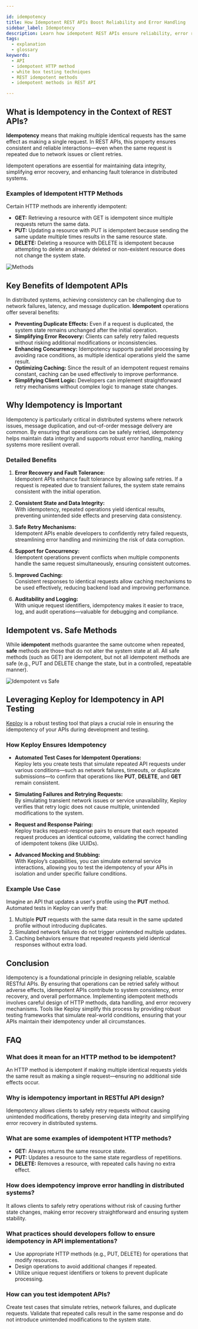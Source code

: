 ```yaml
---

id: idempotency  
title: How Idempotent REST APIs Boost Reliability and Error Handling  
sidebar_label: Idempotency  
description: Learn how idempotent REST APIs ensure reliability, error recovery, and fault tolerance in distributed systems. Discover best practices and testing strategies for idempotent methods.  
tags:  
  - explanation  
  - glossary  
keywords:  
  - API  
  - idempotent HTTP method  
  - white box testing techniques  
  - REST idempotent methods  
  - idempotent methods in REST API  

---
```


## What is Idempotency in the Context of REST APIs?

**Idempotency** means that making multiple identical requests has the same effect as making a single request. In REST APIs, this property ensures consistent and reliable interactions—even when the same request is repeated due to network issues or client retries.

Idempotent operations are essential for maintaining data integrity, simplifying error recovery, and enhancing fault tolerance in distributed systems.

### Examples of Idempotent HTTP Methods

Certain HTTP methods are inherently idempotent:

- **GET:** Retrieving a resource with GET is idempotent since multiple requests return the same data.
- **PUT:** Updating a resource with PUT is idempotent because sending the same update multiple times results in the same resource state.
- **DELETE:** Deleting a resource with DELETE is idempotent because attempting to delete an already deleted or non-existent resource does not change the system state.

![Methods](https://www.hubspot.com/hs-fs/hubfs/Google%20Drive%20Integration/Idempotent%20Api%20Draft-1.png?width=650&name=Idempotent%20Api%20Draft-1.png)

## Key Benefits of Idempotent APIs

In distributed systems, achieving consistency can be challenging due to network failures, latency, and message duplication. **Idempotent** operations offer several benefits:

- **Preventing Duplicate Effects:** Even if a request is duplicated, the system state remains unchanged after the initial operation.
- **Simplifying Error Recovery:** Clients can safely retry failed requests without risking additional modifications or inconsistencies.
- **Enhancing Concurrency:** Idempotency supports parallel processing by avoiding race conditions, as multiple identical operations yield the same result.
- **Optimizing Caching:** Since the result of an idempotent request remains constant, caching can be used effectively to improve performance.
- **Simplifying Client Logic:** Developers can implement straightforward retry mechanisms without complex logic to manage state changes.

## Why Idempotency is Important

Idempotency is particularly critical in distributed systems where network issues, message duplication, and out-of-order message delivery are common. By ensuring that operations can be safely retried, idempotency helps maintain data integrity and supports robust error handling, making systems more resilient overall.

### Detailed Benefits

1. **Error Recovery and Fault Tolerance:**  
   Idempotent APIs enhance fault tolerance by allowing safe retries. If a request is repeated due to transient failures, the system state remains consistent with the initial operation.

2. **Consistent State and Data Integrity:**  
   With idempotency, repeated operations yield identical results, preventing unintended side effects and preserving data consistency.

3. **Safe Retry Mechanisms:**  
   Idempotent APIs enable developers to confidently retry failed requests, streamlining error handling and minimizing the risk of data corruption.

4. **Support for Concurrency:**  
   Idempotent operations prevent conflicts when multiple components handle the same request simultaneously, ensuring consistent outcomes.

5. **Improved Caching:**  
   Consistent responses to identical requests allow caching mechanisms to be used effectively, reducing backend load and improving performance.

6. **Auditability and Logging:**  
   With unique request identifiers, idempotency makes it easier to trace, log, and audit operations—valuable for debugging and compliance.

## Idempotent vs. Safe Methods

While **idempotent** methods guarantee the same outcome when repeated, **safe** methods are those that do not alter the system state at all. All safe methods (such as GET) are idempotent, but not all idempotent methods are safe (e.g., PUT and DELETE change the state, but in a controlled, repeatable manner).

![Idempotent vs Safe](https://encrypted-tbn0.gstatic.com/images?q=tbn:ANd9GcSNpJRr8DjkwYCknq1yp0PNVbGQ9Gy0rcBwtg&s)

## Leveraging Keploy for Idempotency in API Testing

[Keploy](https://keploy.io) is a robust testing tool that plays a crucial role in ensuring the idempotency of your APIs during development and testing.

### How Keploy Ensures Idempotency

- **Automated Test Cases for Idempotent Operations:**  
   Keploy lets you create tests that simulate repeated API requests under various conditions—such as network failures, timeouts, or duplicate submissions—to confirm that operations like **PUT**, **DELETE**, and **GET** remain consistent.

- **Simulating Failures and Retrying Requests:**  
   By simulating transient network issues or service unavailability, Keploy verifies that retry logic does not cause multiple, unintended modifications to the system.

- **Request and Response Pairing:**  
   Keploy tracks request-response pairs to ensure that each repeated request produces an identical outcome, validating the correct handling of idempotent tokens (like UUIDs).

- **Advanced Mocking and Stubbing:**  
   With Keploy’s capabilities, you can simulate external service interactions, allowing you to test the idempotency of your APIs in isolation and under specific failure conditions.

### Example Use Case

Imagine an API that updates a user's profile using the **PUT** method. Automated tests in Keploy can verify that:

1. Multiple **PUT** requests with the same data result in the same updated profile without introducing duplicates.
2. Simulated network failures do not trigger unintended multiple updates.
3. Caching behaviors ensure that repeated requests yield identical responses without extra load.

## Conclusion

Idempotency is a foundational principle in designing reliable, scalable RESTful APIs. By ensuring that operations can be retried safely without adverse effects, idempotent APIs contribute to system consistency, error recovery, and overall performance. Implementing idempotent methods involves careful design of HTTP methods, data handling, and error recovery mechanisms. Tools like Keploy simplify this process by providing robust testing frameworks that simulate real-world conditions, ensuring that your APIs maintain their idempotency under all circumstances.

## FAQ

### What does it mean for an HTTP method to be idempotent?

An HTTP method is idempotent if making multiple identical requests yields the same result as making a single request—ensuring no additional side effects occur.

### Why is idempotency important in RESTful API design?

Idempotency allows clients to safely retry requests without causing unintended modifications, thereby preserving data integrity and simplifying error recovery in distributed systems.

### What are some examples of idempotent HTTP methods?

- **GET:** Always returns the same resource state.
- **PUT:** Updates a resource to the same state regardless of repetitions.
- **DELETE:** Removes a resource, with repeated calls having no extra effect.

### How does idempotency improve error handling in distributed systems?

It allows clients to safely retry operations without risk of causing further state changes, making error recovery straightforward and ensuring system stability.

### What practices should developers follow to ensure idempotency in API implementations?

- Use appropriate HTTP methods (e.g., PUT, DELETE) for operations that modify resources.
- Design operations to avoid additional changes if repeated.
- Utilize unique request identifiers or tokens to prevent duplicate processing.

### How can you test idempotent APIs?

Create test cases that simulate retries, network failures, and duplicate requests. Validate that repeated calls result in the same response and do not introduce unintended modifications to the system state.
